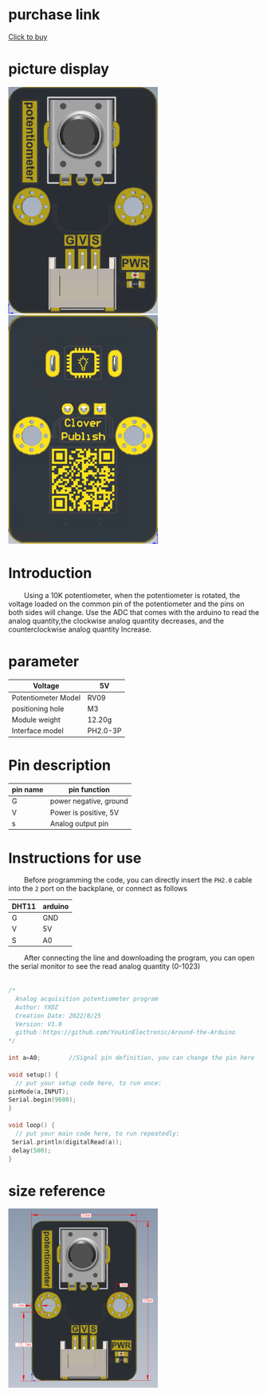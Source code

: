 # purchase link

[Click to buy]()

# picture display

<img src="https://raw.githubusercontent.com/YouXinElectronic/Around-the-Arduino/main/RotaryPotentiometer/image/top.jpg" width="300"><img src="https://raw.githubusercontent.com/YouXinElectronic/Around-the-Arduino/main/RotaryPotentiometer/image/bottom.jpg" width="300">

# Introduction
&nbsp;&nbsp;&nbsp;&nbsp;&nbsp;&nbsp;&nbsp;
Using a 10K potentiometer, when the potentiometer is rotated, the voltage loaded on the common pin of the potentiometer and the pins on both sides will change. 
Use the ADC that comes with the arduino to read the analog quantity,the clockwise analog quantity decreases, and the counterclockwise analog quantity Increase.
# parameter
| Voltage | 5V |
|--|--|
| Potentiometer Model | RV09 |
| positioning hole | M3 |
| Module weight | 12.20g |
| Interface model | PH2.0-3P |

# Pin description

| pin name | pin function |
|--|--|
| G | power negative, ground |
| V | Power is positive, 5V |
| s | Analog output pin |


# Instructions for use
&nbsp;&nbsp;&nbsp;&nbsp;&nbsp;&nbsp;&nbsp;
Before programming the code, you can directly insert the `PH2.0` cable into the `2` port on the backplane, or connect as follows

| DHT11 | arduino |
|--|--|
| G | GND |
| V | 5V |
| S | A0 |

&nbsp;&nbsp;&nbsp;&nbsp;&nbsp;&nbsp;&nbsp;
After connecting the line and downloading the program, you can open the serial monitor to see the read analog quantity (0-1023)

```cpp

/*
  Analog acquisition potentiometer program
  Author: YXDZ
  Creation Date: 2022/8/25
  Version: V1.0
  github：https://github.com/YouXinElectronic/Around-the-Arduino
*/

int a=A0;        //Signal pin definition, you can change the pin here
 
void setup() {
  // put your setup code here, to run once:
pinMode(a,INPUT);
Serial.begin(9600);  
}

void loop() {
  // put your main code here, to run repeatedly:
 Serial.println(digitalRead(a)); 
 delay(500);
}


```

# size reference

<img src="https://raw.githubusercontent.com/YouXinElectronic/Around-the-Arduino/main/RotaryPotentiometer/image/Dimensions.jpg " width="300">
